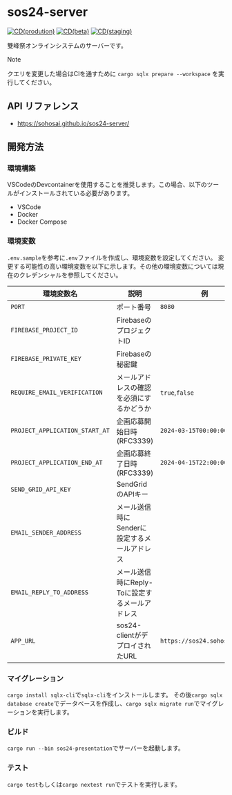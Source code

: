 # sos24-server

[![CD(prodution)](https://github.com/sohosai/sos24-server/actions/workflows/cd.yaml/badge.svg)](https://github.com/sohosai/sos24-server/actions/workflows/cd.yaml)
[![CD(beta)](https://github.com/sohosai/sos24-server/actions/workflows/cd-beta.yaml/badge.svg)](https://github.com/sohosai/sos24-server/actions/workflows/cd-beta.yaml)
[![CD(staging)](https://github.com/sohosai/sos24-server/actions/workflows/cd-staging.yaml/badge.svg)](https://github.com/sohosai/sos24-server/actions/workflows/cd-staging.yaml)

雙峰祭オンラインシステムのサーバーです。

> [!NOTE]
> クエリを変更した場合はCIを通すために `cargo sqlx prepare --workspace` を実行してください。

## API リファレンス

- https://sohosai.github.io/sos24-server/

## 開発方法

### 環境構築

VSCodeのDevcontainerを使用することを推奨します。この場合、以下のツールがインストールされている必要があります。

- VSCode
- Docker
- Docker Compose

### 環境変数

`.env.sample`を参考に`.env`ファイルを作成し、環境変数を設定してください。
変更する可能性の高い環境変数を以下に示します。その他の環境変数については現在のクレデンシャルを参照してください。

| 環境変数名 | 説明 | 例 |
| --- | --- | --- |
| `PORT` | ポート番号 | `8080` |
| `FIREBASE_PROJECT_ID` | FirebaseのプロジェクトID | |
| `FIREBASE_PRIVATE_KEY` | Firebaseの秘密鍵 | |
| `REQUIRE_EMAIL_VERIFICATION` | メールアドレスの確認を必須にするかどうか | `true`,`false` |
| `PROJECT_APPLICATION_START_AT` | 企画応募開始日時(RFC3339) | `2024-03-15T00:00:00+09:00` |
| `PROJECT_APPLICATION_END_AT` | 企画応募終了日時(RFC3339) | `2024-04-15T22:00:00+09:00` |
| `SEND_GRID_API_KEY` | SendGridのAPIキー | |
| `EMAIL_SENDER_ADDRESS` | メール送信時にSenderに設定するメールアドレス | |
| `EMAIL_REPLY_TO_ADDRESS` | メール送信時にReply-Toに設定するメールアドレス | |
| `APP_URL` | sos24-clientがデプロイされたURL | `https://sos24.sohosai.com` |

### マイグレーション

`cargo install sqlx-cli`で`sqlx-cli`をインストールします。
その後`cargo sqlx database create`でデータベースを作成し、`cargo sqlx migrate run`でマイグレーションを実行します。

### ビルド

`cargo run --bin sos24-presentation`でサーバーを起動します。

### テスト

`cargo test`もしくは`cargo nextest run`でテストを実行します。
